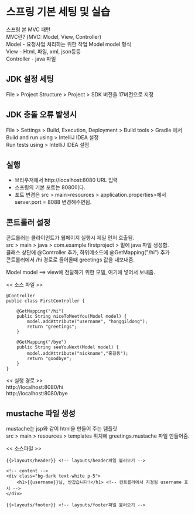 # 스프링 기본 세팅 및 실습
스프링 본 MVC 패턴      
MVC란? (MVC: Model, View, Controller)      
Model - 요청사업 처리하는 위한 작업 Model model 형식   
View - Html, 파일, xml, json등등      
Controller - java 파일      
   
## JDK 설정 세팅   
File > Project Structure  > Project >  SDK 버전을 17버전으로 지정   
   
## JDK 충돌 오류 발생시    
File > Settings > Build, Execution, Deployment > Build tools > Gradle 에서   
Build and run using > IntelliJ IDEA 설정   
Run tests using > IntelliJ IDEA 설정   
   
## 실행   
- 브라우저에서 http://localhost:8080 URL 입력   
- 스프링의 기본 포트는 8080이다.   
- 포트 변경은 src > main>resources > application.properties>에서
  server.port = 8088 변경해주면됨.  
   
## 콘트롤러 설정   
콘트롤러는 클라이언트가 웹페이지 실행시 제일 먼저 호출됨.   
src > main > java > com.example.firstproject > 밑에 java 파일 생성함.   
클래스 상단에 @Controller 추가, 하위메소드에 @GetMapping("/hi") 추가   
콘트롤러에서 /hi 경로로 들어올때 greetings 값을 내보내줌.   
   
Model model ==> view에 전달하기 위한 모델, 여기에 넣어서 보내줌.   
   
<< 소스 파일 >> 

    @Controller   
    public class FirstController {

        @GetMapping("/hi")   
        public String niceToMeetYou(Model model) {   
            model.addAttribute("username", "honggildong");   
            return "greetings";   
        }   
    
        @GetMapping("/bye")   
        public String seeYouNext(Model model) {   
            model.addAttribute("nickname","홍길동");   
            return "goodbye";   
        }
    }  

   
<< 실행 경로 >>   
http://localhost:8080/hi   
http://localhost:8080/bye   
   
## mustache 파일 생성   
mustache는 jsp와 같이 html을 만들어 주는 템플릿   
src > main > resources > templates 위치에 greetings.mustache 파일 만들어줌.   
   
<< 소스파일 >>   

    {{>layouts/header}} <!-- layouts/header파일 불러오기 -->   
    
    <!-- content -->   
    <div class="bg-dark text-white p-5">   
        <h1>{{username}}님, 반갑습니다!</h1> <!-- 컨트롤러에서 지정됨 username 표시 -->   
    </div>   
    
    {{>layouts/footer}} <!-- layouts/footer파일 불러오기 -->   

   

